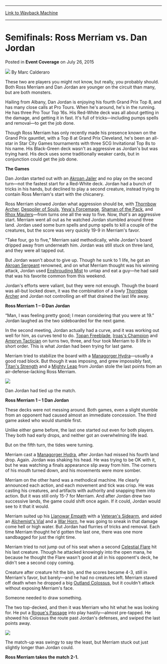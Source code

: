 
---
[Link to Wayback Machine](https://web.archive.org/web/20151029034457/http://magic.wizards.com/en/events/coverage/gpdal15/semifinals-merriam-jordan-2015-07-26)

[_metadata_:author]:- "Marc Calderaro"
[_metadata_:description]:- "These two are players you might not know, but really, you probably should. Both Ross Merriam and Dan Jordan are younger on the circuit than many, but are both monsters. Hailing from Albany, Dan Jordan is enjoying his fourth Grand Prix Top 8, and has many close calls at Pro Tours. When he's around, he's in the running. He has three Pro Tour Top 16s. His Red-White deck was all about getting in the damage, and getting it in fast. It's full of tricks—including pumps spells and removal—to get the job done."
[_metadata_:generator]:- "Drupal 7 (http://drupal.org)"
[_metadata_:node]:- "431766"
[_metadata_:publish_date]:- "2015-07-26"
[_metadata_:source]:- "div-main-content"
[_metadata_:title]:- "Semifinals: Ross Merriam vs. Dan Jordan"
[_metadata_:wayback_capture_timestamp]:- "2015-10-29 03:44:57"
[_metadata_:wayback_raw_url]:- "https://web.archive.org/web/20151029034457id_/http://magic.wizards.com/en/events/coverage/gpdal15/semifinals-merriam-jordan-2015-07-26"
[_metadata_:wayback_url]:- "http://magic.wizards.com/en/events/coverage/gpdal15/semifinals-merriam-jordan-2015-07-26"
---


Semifinals: Ross Merriam vs. Dan Jordan
=======================================



 Posted in **Event Coverage**
 on July 26, 2015 






![](https://media.magic.wizards.com/styles/auth_small/public/images/person/calderaro.jpg)
By Marc Calderaro










These two are players you might not know, but really, you probably should. Both Ross Merriam and Dan Jordan are younger on the circuit than many, but are both monsters.



Hailing from Albany, Dan Jordan is enjoying his fourth Grand Prix Top 8, and has many close calls at Pro Tours. When he's around, he's in the running. He has three Pro Tour Top 16s. His Red-White deck was all about getting in the damage, and getting it in fast. It's full of tricks—including pumps spells and removal—to get the job done.



Though Ross Merriam has only recently made his presence known on the Grand Prix gauntlet, with a Top 8 at Grand Prix Cleveland, he's been an all-star in Star City Games tournaments with three SCG Invitational Top 8s to his name. His Black-Green deck wasn't as aggressive as Jordan's but was trying hard. His deck uses some traditionally weaker cards, but in conjunction could get the job done.



**The Games**



Dan Jordan started out with an [Akroan Jailer](http://gatherer.wizards.com/Pages/Card/Details.aspx?name=Akroan+Jailer) and no play on the second turn—not the fastest start for a Red-White deck. Jordan had a bunch of tricks in his hands, but declined to play a second creature, instead trying to contain Ross Merriam's start with the chicanery.



Ross Merriam showed Jordan what aggression should be, with [Thornbow Archer](http://gatherer.wizards.com/Pages/Card/Details.aspx?name=Thornbow+Archer), [Despoiler of Souls](http://gatherer.wizards.com/Pages/Card/Details.aspx?name=Despoiler+of+Souls), [Yeva's Forcemage](http://gatherer.wizards.com/Pages/Card/Details.aspx?name=Yeva%27s+Forcemage), [Shaman of the Pack](http://gatherer.wizards.com/Pages/Card/Details.aspx?name=Shaman+of+the+Pack), and [Rhox Maulers](http://gatherer.wizards.com/Pages/Card/Details.aspx?name=Rhox+Maulers)—from turns one all the way to five. Now, *that's* an aggressive start. Merriam went all out as he watched Jordan stumbled around three land. Jordan used some burn spells and pump spells to kill a couple of the creatures, but the score was very quickly 19-9 in Merriam's favor.



“Take four, go to five,” Merriam said methodically, while Jordan's board dripped away from underneath him. Jordan was still stuck on three land, and they were all tapped out.



But Jordan wasn't about to give up. Though he sunk to 1 life, he got an [Akroan Sergeant](http://gatherer.wizards.com/Pages/Card/Details.aspx?name=Akroan+Sergeant) renowned, and on what Merriam thought was his winning attack, Jordan used [Enshrouding Mist](http://gatherer.wizards.com/Pages/Card/Details.aspx?name=Enshrouding+Mist) to untap and eat a guy—he had said that was his favorite common from this weekend.



Jordan's efforts were valiant, but they were not enough. Though the board was all-but locked down, it was the combination of a lowly [Thornbow Archer](http://gatherer.wizards.com/Pages/Card/Details.aspx?name=Thornbow+Archer) and Jordan not controlling an elf that drained the last life away.



**Ross Merriam 1 – 0 Dan Jordan**



“Man, I was feeling pretty good; I mean considering that you were at 19.” Jordan laughed as the two sideboarded for the next game.



In the second meeting, Jordan actually had a curve, and it was working out well for him, as curves tend to do. [Topan Freeblade](http://gatherer.wizards.com/Pages/Card/Details.aspx?name=Topan+Freeblade), [Iroas's Champion](http://gatherer.wizards.com/Pages/Card/Details.aspx?name=Iroas%27s+Champion) and [Ampryn Tactician](http://gatherer.wizards.com/Pages/Card/Details.aspx?name=Ampryn+Tactician) on turns two, three, and four took Merriam to 8 life in short order. This is what Jordan had been trying for last game.



Merriam tried to stabilize the board with a [Managorger Hydra](http://gatherer.wizards.com/Pages/Card/Details.aspx?name=Managorger+Hydra)—usually a good road block. But though it was imposing, and grew impossibly fast, [Titan's Strength](http://gatherer.wizards.com/Pages/Card/Details.aspx?name=Titan%27s+Strength) and a [Mighty Leap](http://gatherer.wizards.com/Pages/Card/Details.aspx?name=Mighty+Leap) from Jordan stole the last points from an air-defense-lacking Ross Merriam.


![](https://media.wizards.com/2015/events/gpdal15/gpdal15_sf-jordan.jpg)  




Dan Jordan had tied up the match.



**Ross Merriam 1 – 1 Dan Jordan**



These decks were not messing around. Both games, even a slight stumble from an opponent had caused almost an immediate concession. The third game asked who would stumble first.



Unlike either game before, the last one started out even for both players. They both had early drops, and neither got an overwhelming life lead.



But on the fifth turn, the tides were turning.



Merriam cast a [Managorger Hydra](http://gatherer.wizards.com/Pages/Card/Details.aspx?name=Managorger+Hydra), after Jordan had missed his fourth land drop. Again. Jordan was shaking his head. He was trying to be OK with it, but he was watching a finals appearance slip away from him. The corners of his mouth turned down, and his movements were more somber.



Merriam on the other hand was a methodical machine. He clearly announced each action, and each movement and tick was crisp. He was casting his creatures, and artifacts with authority and snapping them into action. But it was still only 15-7 for Merriam. And after Jordan drew two successive lands, the game could shift once again. If it could, Jordan would see to it that it would.



Merriam suited up his [Llanowar Empath](http://gatherer.wizards.com/Pages/Card/Details.aspx?name=Llanowar+Empath) with a [Veteran's Sidearm](http://gatherer.wizards.com/Pages/Card/Details.aspx?name=Veteran%27s+Sidearm), and aided an [Alchemist's Vial](http://gatherer.wizards.com/Pages/Card/Details.aspx?name=Alchemist%27s+Vial) and a [War Horn](http://gatherer.wizards.com/Pages/Card/Details.aspx?name=War+Horn), he was going to sneak in that damage come hell or high water. But Jordan had flurries of tricks and removal. Each time Merriam thought he'd gotten the last one, there was one more sandbagged for just the right time.



Merriam tried to not jump out of his seat when a second [Celestial Flare](http://gatherer.wizards.com/Pages/Card/Details.aspx?name=Celestial+Flare) hit his last creature. Though he attacked knowingly into the open mana, he because he thought the Flare wasn't good at all in his opponent's deck, he didn't see a second copy coming.



Creature after creature hit the bin, and the scores became 4-3, still in Merriam's favor, but barely—and he had no creatures left. Merriam staved off death when he dropped a big [Outland Colossus](http://gatherer.wizards.com/Pages/Card/Details.aspx?name=Outland+Colossus), but it couldn't attack without exposing Merriam's face.



Someone needed to draw something.



The two top-decked, and then it was Merriam who hit what he was looking for. He put a [Rogue's Passage](http://gatherer.wizards.com/Pages/Card/Details.aspx?name=Rogue%27s+Passage) into play hastily—almost pre-tapped. He showed his Colossus the route past Jordan's defenses, and swiped the last points away.


![](https://media.wizards.com/2015/events/gpdal15/gpdal15_sf-merriam.jpg)  




The match-up was swingy to say the least, but Merriam stuck out just slightly longer than Jordan could.



**Ross Merriam takes the match 2-1.**







